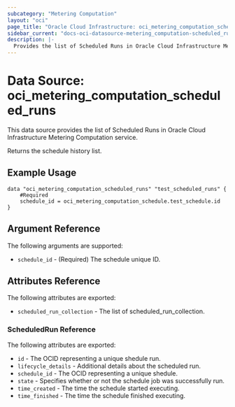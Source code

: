 ```yaml
---
subcategory: "Metering Computation"
layout: "oci"
page_title: "Oracle Cloud Infrastructure: oci_metering_computation_scheduled_runs"
sidebar_current: "docs-oci-datasource-metering_computation-scheduled_runs"
description: |-
  Provides the list of Scheduled Runs in Oracle Cloud Infrastructure Metering Computation service
---
```


# Data Source: oci_metering_computation_scheduled_runs
This data source provides the list of Scheduled Runs in Oracle Cloud Infrastructure Metering Computation service.

Returns the schedule history list.


## Example Usage

```hcl
data "oci_metering_computation_scheduled_runs" "test_scheduled_runs" {
	#Required
	schedule_id = oci_metering_computation_schedule.test_schedule.id
}
```

## Argument Reference

The following arguments are supported:

* `schedule_id` - (Required) The schedule unique ID.


## Attributes Reference

The following attributes are exported:

* `scheduled_run_collection` - The list of scheduled_run_collection.

### ScheduledRun Reference

The following attributes are exported:

* `id` - The OCID representing a unique shedule run.
* `lifecycle_details` - Additional details about the scheduled run.
* `schedule_id` - The OCID representing a unique shedule.
* `state` - Specifies whether or not the schedule job was successfully run.
* `time_created` - The time the schedule started executing.
* `time_finished` - The time the schedule finished executing.

